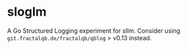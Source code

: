 # sloglm
A Go Structured Logging experiment for sllm. Consider using
`git.fractalqb.de/fractalqb/qblog` > v0.13 instead.
